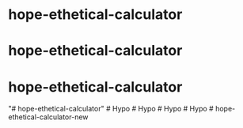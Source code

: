# hope-ethetical-calculator
# hope-ethetical-calculator
# hope-ethetical-calculator
"# hope-ethetical-calculator" 
#   H y p o  
 #   H y p o  
 #   H y p o  
 #   H y p o  
 #   h o p e - e t h e t i c a l - c a l c u l a t o r - n e w  
 